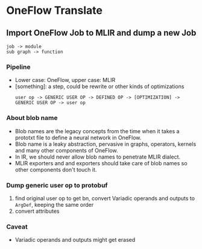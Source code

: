 # OneFlow Translate
## Import OneFlow Job to MLIR and dump a new Job
```
job -> module
sub graph -> function
```

### Pipeline
- Lower case: OneFlow, upper case: MLIR
- [something]: a step, could be rewrite or other kinds of optimizations
    ```
    user op -> GENERIC USER OP -> DEFINED OP -> [OPTIMIZATION] -> GENERIC USER OP -> user op
    ```

### About blob name
- Blob names are the legacy concepts from the time when it takes a prototxt file to define a neural network in OneFlow.
- Blob name is a leaky abstraction, pervasive in graphs, operators, kernels and many other components of OneFlow.
- In IR, we should never allow blob names to penetrate MLIR dialect.
- MLIR exporters and and exporters should take care of blob names so other components don't touch it.

### Dump generic user op to protobuf
1. find original user op to get bn, convert Variadic operands and outputs to `ArgDef`, keeping the same order
2. convert attributes

### Caveat
* Variadic operands and outputs might get erased

